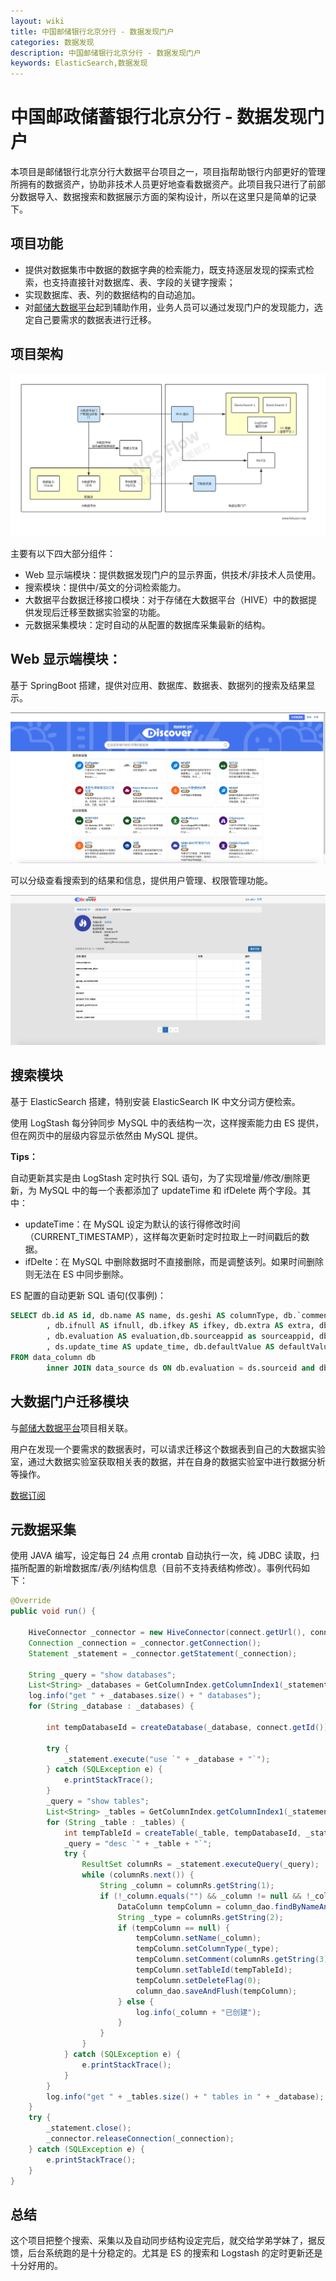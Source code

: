 ```yaml
---
layout: wiki
title: 中国邮储银行北京分行 - 数据发现门户
categories: 数据发现
description: 中国邮储银行北京分行 - 数据发现门户
keywords: ElasticSearch,数据发现
---
```


# 中国邮政储蓄银行北京分行 - 数据发现门户

本项目是邮储银行北京分行大数据平台项目之一，项目指帮助银行内部更好的管理所拥有的数据资产，协助非技术人员更好地查看数据资产。此项目我只进行了前部分数据导入、数据搜索和数据展示方面的架构设计，所以在这里只是简单的记录下。

## 项目功能

+ 提供对数据集市中数据的数据字典的检索能力，既支持逐层发现的探索式检索，也支持直接针对数据库、表、字段的关键字搜索；
+ 实现数据库、表、列的数据结构的自动追加。
+ 对[邮储大数据平台](http://www.fuhuacn.top/projects/youchu/)起到辅助作用，业务人员可以通过发现门户的发现能力，选定自己要需求的数据表进行迁移。

## 项目架构

![架构](/images/projects/searchPlatform/数据发现门户.png)

主要有以下四大部分组件：

+ Web 显示端模块：提供数据发现门户的显示界面，供技术/非技术人员使用。
+ 搜索模块：提供中/英文的分词检索能力。
+ 大数据平台数据迁移接口模块：对于存储在大数据平台（HIVE）中的数据提供发现后迁移至数据实验室的功能。
+ 元数据采集模块：定时自动的从配置的数据库采集最新的结构。

## Web 显示端模块：

基于 SpringBoot 搭建，提供对应用、数据库、数据表、数据列的搜索及结果显示。

![主页](/images/projects/searchPlatform/1.png)

可以分级查看搜索到的结果和信息，提供用户管理、权限管理功能。

![数据库介绍](/images/projects/searchPlatform/WX20191130-192437.png)

## 搜索模块

基于 ElasticSearch 搭建，特别安装 ElasticSearch IK 中文分词方便检索。

使用 LogStash 每分钟同步 MySQL 中的表结构一次，这样搜索能力由 ES 提供，但在网页中的层级内容显示依然由 MySQL 提供。

**Tips：**

自动更新其实是由 LogStash 定时执行 SQL 语句，为了实现增量/修改/删除更新，为 MySQL 中的每一个表都添加了 updateTime 和 ifDelete 两个字段。其中：

+ updateTime：在 MySQL 设定为默认的该行得修改时间（CURRENT_TIMESTAMP），这样每次更新时定时拉取上一时间戳后的数据。
+ ifDelte：在 MySQL 中删除数据时不直接删除，而是调整该列。如果时间删除则无法在 ES 中同步删除。

ES 配置的自动更新 SQL 语句(仅事例)：

``` sql
SELECT db.id AS id, db.name AS name, ds.geshi AS columnType, db.`comment` AS `comment`, db.`collation` AS `collation`
        , db.ifnull AS ifnull, db.ifkey AS ifkey, db.extra AS extra, db.tableId AS tableId, ds.`description` AS `description`
        , db.evaluation AS evaluation,db.sourceappid as sourceappid, db.remark AS remark, ds.cnname AS sourcecnname, db.databaseId AS databaseId, db.deleteFlag AS deleteFlag
        , ds.update_time AS update_time, db.defaultValue AS defaultValue
FROM data_column db
        inner JOIN data_source ds ON db.evaluation = ds.sourceid and db.sourceappid=ds.sourceappid WHERE ds.update_time >= :sql_last_value
```

## 大数据门户迁移模块

与[邮储大数据平台](http://www.fuhuacn.top/projects/youchu/)项目相关联。

用户在发现一个要需求的数据表时，可以请求迁移这个数据表到自己的大数据实验室，通过大数据实验室获取相关表的数据，并在自身的数据实验室中进行数据分析等操作。

[数据订阅](/images/projects/searchPlatform/WX20191130-224408.png)

## 元数据采集

使用 JAVA 编写，设定每日 24 点用 crontab 自动执行一次，纯 JDBC 读取，扫描所配置的新增数据库/表/列结构信息（目前不支持表结构修改）。事例代码如下：

``` java
@Override
public void run() {

    HiveConnector _connector = new HiveConnector(connect.getUrl(), connect.getUser(), connect.getPassword());
    Connection _connection = _connector.getConnection();
    Statement _statement = _connector.getStatement(_connection);

    String _query = "show databases";
    List<String> _databases = GetColumnIndex.getColumnIndex1(_statement, _query);
    log.info("get " + _databases.size() + " databases");
    for (String _database : _databases) {

        int tempDatabaseId = createDatabase(_database, connect.getId());

        try {
            _statement.execute("use `" + _database + "`");
        } catch (SQLException e) {
            e.printStackTrace();
        }
        _query = "show tables";
        List<String> _tables = GetColumnIndex.getColumnIndex1(_statement, _query);
        for (String _table : _tables) {
            int tempTableId = createTable(_table, tempDatabaseId, _statement);
            _query = "desc `" + _table + "`";
            try {
                ResultSet columnRs = _statement.executeQuery(_query);
                while (columnRs.next()) {
                    String _column = columnRs.getString(1);
                    if (!_column.equals("") && _column != null && !_column.startsWith("#")) {
                        DataColumn tempColumn = column_dao.findByNameAndTableId(_column, tempTableId);
                        String _type = columnRs.getString(2);
                        if (tempColumn == null) {
                            tempColumn.setName(_column);
                            tempColumn.setColumnType(_type);
                            tempColumn.setComment(columnRs.getString(3));
                            tempColumn.setTableId(tempTableId);
                            tempColumn.setDeleteFlag(0);
                            column_dao.saveAndFlush(tempColumn);
                        } else {
                            log.info(_column + "已创建");
                        }
                    }
                }
            } catch (SQLException e) {
                e.printStackTrace();
            }
        }
        log.info("get " + _tables.size() + " tables in " + _database);
    }
    try {
        _statement.close();
        _connector.releaseConnection(_connection);
    } catch (SQLException e) {
        e.printStackTrace();
    }
}
```

## 总结

这个项目把整个搜索、采集以及自动同步结构设定完后，就交给学弟学妹了，据反馈，后台系统跑的是十分稳定的。尤其是 ES 的搜索和 Logstash 的定时更新还是十分好用的。